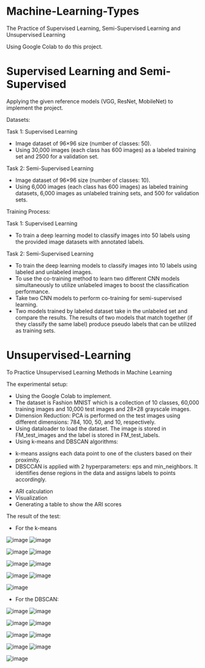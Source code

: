 # Machine-Learning-Types
The Practice of Supervised Learning, Semi-Supervised Learning and Unsupervised Learning

Using Google Colab to do this project.

# Supervised Learning and Semi-Supervised

Applying the given reference models (VGG, ResNet, MobileNet) to implement the project.


Datasets:

 Task 1: Supervised Learning
- Image dataset of 96×96 size (number of classes: 50).
- Using 30,000 images (each class has 600 images) as a labeled training set 
and 2500 for a validation set.

 Task 2: Semi-Supervised Learning
- Image dataset of 96×96 size (number of classes: 10).
- Using 6,000 images (each class has 600 images) as labeled training datasets, 
6,000 images as unlabeled training sets, and 500 for validation sets.

Training Process:

 Task 1: Supervised Learning
- To train a deep learning model to classify images into 50 labels using 
the provided image datasets with annotated labels.

Task 2: Semi-Supervised Learning
- To train the deep learning models to classify images into 10 labels
using labeled and unlabeled images.
- To use the co-training method to learn two different CNN models
simultaneously to utilize unlabeled images to boost the classification performance.
- Take two CNN models to perform co-training for semi-supervised learning.
- Two models trained by labeled dataset take in the unlabeled set and
compare the results. The results of two models that match together (if they classify 
the same label) produce pseudo labels that can be utilized as training sets.

# Unsupervised-Learning
To Practice Unsupervised Learning Methods in Machine Learning


The experimental setup:
- Using the Google Colab to implement.
- The dataset is Fashion MNIST which is a collection of 10 classes, 60,000 training images 
and 10,000 test images and 28×28 grayscale images.
- Dimension Reduction: PCA is performed on the test images using different dimensions: 784, 
100, 50, and 10, respectively.
- Using dataloader to load the dataset. The image is stored in FM_test_images and the label is 
stored in FM_test_labels.
- Using k-means and DBSCAN algorithms:
 + k-means assigns each data point to one of the clusters based on their proximity.
 + DBSCCAN is applied with 2 hyperparameters: eps and min_neighbors. It identifies 
dense regions in the data and assigns labels to points accordingly.
- ARI calculation
- Visualization
- Generating a table to show the ARI scores

  
The result of the test:

+ For the k-means

![image](https://github.com/locdeng/Unsupervised-Learning/assets/104445003/07349570-065d-4d18-8de4-79308cc60462)
![image](https://github.com/locdeng/Unsupervised-Learning/assets/104445003/47cbb4a4-176d-4547-a32c-ba5cebab1991)


![image](https://github.com/locdeng/Unsupervised-Learning/assets/104445003/4e73b255-9516-4c1d-9072-2de92060432f)
![image](https://github.com/locdeng/Unsupervised-Learning/assets/104445003/5b8c7180-94ee-4ee4-902e-c78257e63921)


![image](https://github.com/locdeng/Unsupervised-Learning/assets/104445003/bb5ec2ca-78d8-47a7-9315-b517acbf845f)
![image](https://github.com/locdeng/Unsupervised-Learning/assets/104445003/93ba7401-fb3b-4a3f-812b-90441bc763a3)


![image](https://github.com/locdeng/Unsupervised-Learning/assets/104445003/ed41d817-982f-4656-b368-2071bdb683cc)
![image](https://github.com/locdeng/Unsupervised-Learning/assets/104445003/d190f535-34a7-4696-992d-6529645938b1)



![image](https://github.com/locdeng/Unsupervised-Learning/assets/104445003/486de033-b78c-4d92-af50-cf4f2c39c3ab)



+ For the DBSCAN:

![image](https://github.com/locdeng/Unsupervised-Learning/assets/104445003/1cbb589d-64af-4021-983d-da3d908668ce)
![image](https://github.com/locdeng/Unsupervised-Learning/assets/104445003/eae499ab-3317-42d3-89b8-8b3c950528d0)



![image](https://github.com/locdeng/Unsupervised-Learning/assets/104445003/aca0e3b2-f040-4601-90cf-83ab554ba714)
![image](https://github.com/locdeng/Unsupervised-Learning/assets/104445003/53754d8a-d990-40f6-a534-652222769e2b)



![image](https://github.com/locdeng/Unsupervised-Learning/assets/104445003/05df7405-14ae-474d-b83b-7ee8a67e3418)
![image](https://github.com/locdeng/Unsupervised-Learning/assets/104445003/6be5be37-6512-4107-8598-98023cce8f66)


![image](https://github.com/locdeng/Unsupervised-Learning/assets/104445003/d1b50eee-5444-47d2-b514-8d3d77120b5a)
![image](https://github.com/locdeng/Unsupervised-Learning/assets/104445003/b94bb8b0-749a-4bb8-9a62-495ac6b50809)



![image](https://github.com/locdeng/Unsupervised-Learning/assets/104445003/aae38045-9a6b-40dd-ad70-6346aaa79511)






